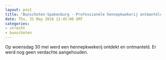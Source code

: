 ```yaml
---
layout: post
title: "Bunschoten-Spakenburg - Professionele hennepkwekerij ontmanteld"
date: Thu, 31 May 2018 11:45:00 GMT
categories: 
- utrecht 
- bunschoten 
---
```


Op woensdag 30 mei werd een hennepkwekerij ontdekt en ontmanteld. Er werd nog geen verdachte aangehouden.
